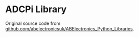 # ADCPi Library

Original source code from [github.com/abelectronicsuk/ABElectronics_Python_Libraries](https://github.com/abelectronicsuk/ABElectronics_Python_Libraries/tree/89cefa9854a731d0c825c5aa299f19caf007b216).
